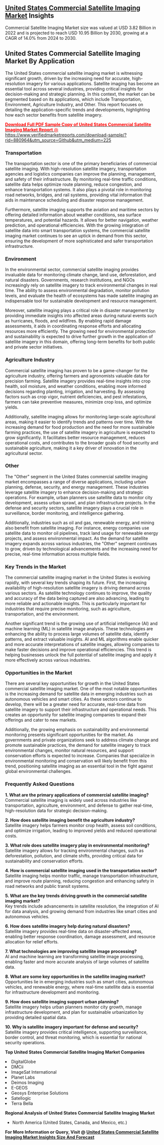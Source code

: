 <h2><a href="https://www.verifiedmarketreports.com/download-sample/?rid=880964&amp;utm_source=Github&amp;utm_medium=225" target="_blank">United States Commercial Satellite Imaging Market</a> Insights</h2><p>Commercial Satellite Imaging Market size was valued at USD 3.82 Billion in 2022 and is projected to reach USD 10.95 Billion by 2030, growing at a CAGR of 14.0% from 2024 to 2030.</p><p><h2>United States Commercial Satellite Imaging Market By Application</h2> <p>The United States commercial satellite imaging market is witnessing significant growth, driven by the increasing need for accurate, high-resolution imagery for various applications. Satellite imaging has become an essential tool across several industries, providing critical insights for decision-making and strategic planning. In this context, the market can be segmented based on its applications, which include Transportation, Environment, Agriculture Industry, and Other. This report focuses on detailing the application-specific trends and developments, highlighting how each sector benefits from satellite imagery. <a href="#"><p><span class=""><span style="color: #ff0000;"><strong>Download Full PDF Sample Copy of United States Commercial Satellite Imaging Market Report</strong> @ </span><a href="https://www.verifiedmarketreports.com/download-sample/?rid=880964&amp;utm_source=Github&amp;utm_medium=225" target="_blank">https://www.verifiedmarketreports.com/download-sample/?rid=880964&amp;utm_source=Github&amp;utm_medium=225</a></span></p></a></p> <h3>Transportation</h3> <p>The transportation sector is one of the primary beneficiaries of commercial satellite imaging. With high-resolution satellite imagery, transportation agencies and logistics companies can improve the planning, management, and safety of their infrastructure. By monitoring real-time traffic conditions, satellite data helps optimize route planning, reduce congestion, and enhance transportation systems. It also plays a pivotal role in monitoring road networks, bridges, and rail systems, providing vital information that aids in maintenance scheduling and disaster response management.</p> <p>Furthermore, satellite imaging supports the aviation and maritime sectors by offering detailed information about weather conditions, sea surface temperatures, and potential hazards. It allows for better navigation, weather prediction, and operational efficiencies. With the growing integration of satellite data into smart transportation systems, the commercial satellite imaging market continues to see an uptick in demand from this sector, ensuring the development of more sophisticated and safer transportation infrastructure.</p> <h3>Environment</h3> <p>In the environmental sector, commercial satellite imaging provides invaluable data for monitoring climate change, land use, deforestation, and natural disasters. Governments, research institutions, and NGOs increasingly rely on satellite imagery to track environmental changes in real time. The ability to assess environmental degradation, monitor pollution levels, and evaluate the health of ecosystems has made satellite imaging an indispensable tool for sustainable development and resource management.</p> <p>Moreover, satellite imaging plays a critical role in disaster management by providing immediate insights into affected areas during natural events such as hurricanes, floods, and wildfires. By enabling rapid damage assessments, it aids in coordinating response efforts and allocating resources more efficiently. The growing need for environmental protection and sustainability is expected to drive further growth in the application of satellite imagery in this domain, offering long-term benefits for both public and private sector initiatives.</p> <h3>Agriculture Industry</h3> <p>Commercial satellite imaging has proven to be a game-changer for the agriculture industry, offering farmers and agronomists valuable data for precision farming. Satellite imagery provides real-time insights into crop health, soil moisture, and weather conditions, enabling more informed decisions regarding planting, irrigation, and harvesting. By assessing factors such as crop vigor, nutrient deficiencies, and pest infestations, farmers can take preventive measures, minimize crop loss, and optimize yields.</p> <p>Additionally, satellite imaging allows for monitoring large-scale agricultural areas, making it easier to identify trends and patterns over time. With the increasing demand for food production and the need for more sustainable farming practices, the use of satellite imagery in agriculture is expected to grow significantly. It facilitates better resource management, reduces operational costs, and contributes to the broader goals of food security and sustainable agriculture, making it a key driver of innovation in the agricultural sector.</p> <h3>Other</h3> <p>The "Other" segment in the United States commercial satellite imaging market encompasses a range of diverse applications, including urban planning, defense, security, and energy management. These industries leverage satellite imagery to enhance decision-making and strategic operations. For example, urban planners use satellite data to monitor city development, assess urban sprawl, and plan infrastructure projects. In the defense and security sectors, satellite imagery plays a crucial role in surveillance, border monitoring, and intelligence gathering.</p> <p>Additionally, industries such as oil and gas, renewable energy, and mining also benefit from satellite imaging. For instance, energy companies use satellite data to monitor oil pipelines, track land usage for renewable energy projects, and assess environmental impact. As the demand for satellite imagery expands across various industries, the "Other" segment continues to grow, driven by technological advancements and the increasing need for precise, real-time information across multiple fields.</p> <h3>Key Trends in the Market</h3> <p>The commercial satellite imaging market in the United States is evolving rapidly, with several key trends shaping its future. First, the increasing availability of high-resolution satellite imagery is driving demand across various sectors. As satellite technology continues to improve, the quality and accuracy of the data being captured are also advancing, leading to more reliable and actionable insights. This is particularly important for industries that require precise monitoring, such as agriculture, transportation, and the environment.</p> <p>Another significant trend is the growing use of artificial intelligence (AI) and machine learning (ML) in satellite image analysis. These technologies are enhancing the ability to process large volumes of satellite data, identify patterns, and extract valuable insights. AI and ML algorithms enable quicker and more accurate interpretations of satellite images, allowing companies to make faster decisions and improve operational efficiencies. This trend is helping businesses unlock the full potential of satellite imaging and apply it more effectively across various industries.</p> <h3>Opportunities in the Market</h3> <p>There are several key opportunities for growth in the United States commercial satellite imaging market. One of the most notable opportunities is the increasing demand for satellite data in emerging industries such as autonomous vehicles and smart cities. As these sectors continue to develop, there will be a greater need for accurate, real-time data from satellite imagery to support their infrastructure and operational needs. This creates an opportunity for satellite imaging companies to expand their offerings and cater to new markets.</p> <p>Additionally, the growing emphasis on sustainability and environmental monitoring presents significant opportunities for the market. As governments and private organizations seek to address climate change and promote sustainable practices, the demand for satellite imagery to track environmental changes, monitor natural resources, and support conservation efforts is expected to increase. Companies that specialize in environmental monitoring and conservation will likely benefit from this trend, positioning satellite imaging as an essential tool in the fight against global environmental challenges.</p> <h3>Frequently Asked Questions</h3> <p><b>1. What are the primary applications of commercial satellite imaging?</b><br>Commercial satellite imaging is widely used across industries like transportation, agriculture, environment, and defense to gather real-time, high-resolution data for strategic decision-making.</p> <p><b>2. How does satellite imaging benefit the agriculture industry?</b><br>Satellite imagery helps farmers monitor crop health, assess soil conditions, and optimize irrigation, leading to improved yields and reduced operational costs.</p> <p><b>3. What role does satellite imagery play in environmental monitoring?</b><br>Satellite imagery allows for tracking environmental changes, such as deforestation, pollution, and climate shifts, providing critical data for sustainability and conservation efforts.</p> <p><b>4. How is commercial satellite imaging used in the transportation sector?</b><br>Satellite imaging helps monitor traffic, manage transportation infrastructure, and improve route planning, reducing congestion and enhancing safety in road networks and public transit systems.</p> <p><b>5. What are the key trends driving growth in the commercial satellite imaging market?</b><br>Key trends include advancements in satellite resolution, the integration of AI for data analysis, and growing demand from industries like smart cities and autonomous vehicles.</p> <p><b>6. How does satellite imagery help during natural disasters?</b><br>Satellite imagery provides real-time data on disaster-affected areas, enabling better response coordination, damage assessment, and resource allocation for relief efforts.</p> <p><b>7. What technologies are improving satellite image processing?</b><br>AI and machine learning are transforming satellite image processing, enabling faster and more accurate analysis of large volumes of satellite data.</p> <p><b>8. What are some key opportunities in the satellite imaging market?</b><br>Opportunities lie in emerging industries such as smart cities, autonomous vehicles, and renewable energy, where real-time satellite data is essential for infrastructure development and monitoring.</p> <p><b>9. How does satellite imaging support urban planning?</b><br>Satellite imagery helps urban planners monitor city growth, manage infrastructure development, and plan for sustainable urbanization by providing detailed spatial data.</p> <p><b>10. Why is satellite imagery important for defense and security?</b><br>Satellite imagery provides critical intelligence, supporting surveillance, border control, and threat monitoring, which is essential for national security operations.</p> </p><p><strong>Top United States Commercial Satellite Imaging Market Companies</strong></p><div data-test-id=""><p><li>DigitalGlobe</li><li> DMCii</li><li> ImageSat International</li><li> Planet Labs</li><li> Deimos Imaging</li><li> E-GEOS</li><li> Geosys Enterprise Solutions</li><li> Satellogic</li><li> Terra Bella</li></p><div><strong>Regional Analysis of&nbsp;United States Commercial Satellite Imaging Market</strong></div><ul><li dir="ltr"><p dir="ltr">North America&nbsp;(United States, Canada, and Mexico, etc.)</p></li></ul><p><strong>For More Information or Query, Visit @&nbsp;</strong><strong><a href="https://www.verifiedmarketreports.com/product/commercial-satellite-imaging-market/?utm_source=Github&amp;utm_medium=225" target="_blank">United States Commercial Satellite Imaging Market Insights Size And Forecast</a></strong></p></div>
